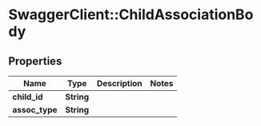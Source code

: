 # SwaggerClient::ChildAssociationBody

## Properties
Name | Type | Description | Notes
------------ | ------------- | ------------- | -------------
**child_id** | **String** |  | 
**assoc_type** | **String** |  | 


